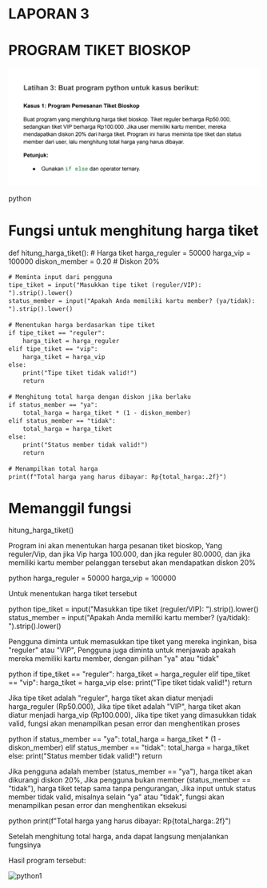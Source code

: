 # LAPORAN 3

# PROGRAM TIKET BIOSKOP

![gambar](https://github.com/kyynxr/labpy2/blob/8a3e388c52122f706a2959e29e404f71c232b20d/RIZKY.jpg)

python
# Fungsi untuk menghitung harga tiket
def hitung_harga_tiket():
    # Harga tiket
    harga_reguler = 50000
    harga_vip = 100000
    diskon_member = 0.20  # Diskon 20%

    # Meminta input dari pengguna
    tipe_tiket = input("Masukkan tipe tiket (reguler/VIP): ").strip().lower()
    status_member = input("Apakah Anda memiliki kartu member? (ya/tidak): ").strip().lower()

    # Menentukan harga berdasarkan tipe tiket
    if tipe_tiket == "reguler":
        harga_tiket = harga_reguler
    elif tipe_tiket == "vip":
        harga_tiket = harga_vip
    else:
        print("Tipe tiket tidak valid!")
        return

    # Menghitung total harga dengan diskon jika berlaku
    if status_member == "ya":
        total_harga = harga_tiket * (1 - diskon_member)
    elif status_member == "tidak":
        total_harga = harga_tiket
    else:
        print("Status member tidak valid!")
        return

    # Menampilkan total harga
    print(f"Total harga yang harus dibayar: Rp{total_harga:.2f}")

# Memanggil fungsi
hitung_harga_tiket()


Program ini akan menentukan harga pesanan tiket bioskop, Yang reguler/Vip, dan jika Vip harga 100.000, dan jika reguler 80.0000, dan jika memiliki kartu member pelanggan tersebut akan mendapatkan diskon 20%

 python
 harga_reguler = 50000
    harga_vip = 100000


Untuk menentukan harga tiket tersebut

 python
tipe_tiket = input("Masukkan tipe tiket (reguler/VIP): ").strip().lower()
    status_member = input("Apakah Anda memiliki kartu member? (ya/tidak): ").strip().lower()


Pengguna diminta untuk memasukkan tipe tiket yang mereka inginkan, bisa "reguler" atau "VIP", Pengguna juga diminta untuk menjawab apakah mereka memiliki kartu member, dengan pilihan "ya" atau "tidak"

 python
if tipe_tiket == "reguler":
        harga_tiket = harga_reguler
    elif tipe_tiket == "vip":
        harga_tiket = harga_vip
    else:
        print("Tipe tiket tidak valid!")
        return


Jika tipe tiket adalah "reguler", harga tiket akan diatur menjadi harga_reguler (Rp50.000), Jika tipe tiket adalah "VIP", harga tiket akan diatur menjadi harga_vip (Rp100.000), Jika tipe tiket yang dimasukkan tidak valid, fungsi akan menampilkan pesan error dan menghentikan proses

 python
if status_member == "ya":
        total_harga = harga_tiket * (1 - diskon_member)
    elif status_member == "tidak":
        total_harga = harga_tiket
    else:
        print("Status member tidak valid!")
        return


Jika pengguna adalah member (status_member == "ya"), harga tiket akan dikurangi diskon 20%, Jika pengguna bukan member (status_member == "tidak"), harga tiket tetap sama tanpa pengurangan, Jika input untuk status member tidak valid, misalnya selain "ya" atau "tidak", fungsi akan menampilkan pesan error dan menghentikan eksekusi

 python
print(f"Total harga yang harus dibayar: Rp{total_harga:.2f}")

Setelah menghitung total harga, anda dapat langsung menjalankan fungsinya

Hasil program tersebut:

![python1](https://github.com/user-attachments/assets/3748410e-b384-4e6f-a4da-60027bdd0dbe)


